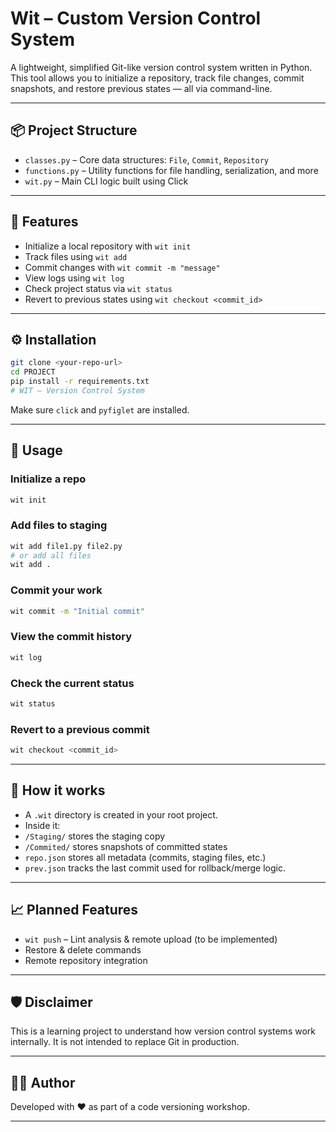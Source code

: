 # Wit – Custom Version Control System

A lightweight, simplified Git-like version control system written in Python.  
This tool allows you to initialize a repository, track file changes, commit snapshots, and restore previous states — all via command-line.

---

## 📦 Project Structure

- `classes.py` – Core data structures: `File`, `Commit`, `Repository`
- `functions.py` – Utility functions for file handling, serialization, and more
- `wit.py` – Main CLI logic built using Click

---

## 🚀 Features

- Initialize a local repository with `wit init`
- Track files using `wit add`
- Commit changes with `wit commit -m "message"`
- View logs using `wit log`
- Check project status via `wit status`
- Revert to previous states using `wit checkout <commit_id>`

---

## ⚙️ Installation

```bash
git clone <your-repo-url>
cd PROJECT
pip install -r requirements.txt
# WIT – Version Control System
```
Make sure `click` and `pyfiglet` are installed.

---

## 🔧 Usage
### Initialize a repo

```bash
wit init
```

### Add files to staging
```bash
wit add file1.py file2.py
# or add all files
wit add .
```

### Commit your work
```bash
wit commit -m "Initial commit"
```

### View the commit history
```bash
wit log
```

### Check the current status
```bash
wit status
```

### Revert to a previous commit
```bash
wit checkout <commit_id>
```

---

## 🧠 How it works
- A `.wit` directory is created in your root project.
- Inside it:
- `/Staging/` stores the staging copy
- `/Commited/` stores snapshots of committed states
- `repo.json` stores all metadata (commits, staging files, etc.)
- `prev.json` tracks the last commit used for rollback/merge logic.

---

## 📈 Planned Features
- `wit push` – Lint analysis & remote upload (to be implemented)
- Restore & delete commands
- Remote repository integration

---

## 🛡️ Disclaimer
This is a learning project to understand how version control systems work internally. It is not intended to replace Git in production.

---

## 🧑‍💻 Author
Developed with ❤️ as part of a code versioning workshop.


---
